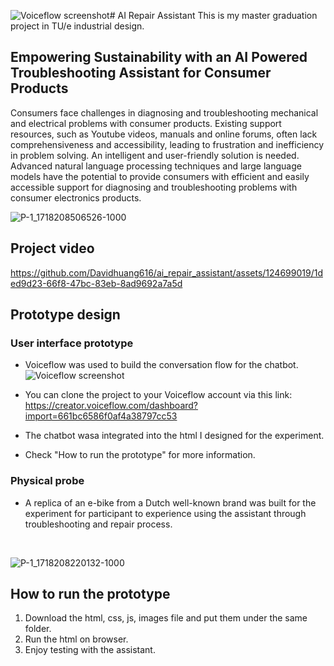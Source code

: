 ![Voiceflow screenshot](https://github.com/Davidhuang616/ai_repair_assistant/assets/124699019/12d8e1f9-3d74-44c6-bbfc-ef72efa35659)# AI Repair Assistant
This is my master graduation project in TU/e industrial design.

## Empowering Sustainability with an AI Powered Troubleshooting Assistant for Consumer Products
Consumers face challenges in diagnosing and troubleshooting mechanical and electrical problems with consumer products. Existing support resources, such as Youtube videos, manuals and online forums, often lack comprehensiveness and accessibility, leading to frustration and inefficiency in problem solving. An intelligent and user-friendly solution is needed. Advanced natural language processing techniques and large language models have the potential to provide consumers with efficient and easily accessible support for diagnosing and troubleshooting problems with consumer electronics products.
<br />

![P-1_1718208506526-1000](https://github.com/Davidhuang616/ai_repair_assistant/assets/124699019/25211f40-aef9-4b40-adec-9ca22a9ce08d)

## Project video
https://github.com/Davidhuang616/ai_repair_assistant/assets/124699019/1ded9d23-66f8-47bc-83eb-8ad9692a7a5d

## Prototype design

### User interface prototype <br />
* Voiceflow was used to build the conversation flow for the chatbot. <br />
![Voiceflow screenshot](https://github.com/Davidhuang616/ai_repair_assistant/assets/124699019/19cd657d-81fb-4ffa-8a33-069a5618f507)

* You can clone the project to your Voiceflow account via this link: <br />
https://creator.voiceflow.com/dashboard?import=661bc6586f0af4a38797cc53 <br />
* The chatbot wasa integrated into the html I designed for the experiment. <br />
* Check "How to run the prototype" for more information. <br />

### Physical probe <br />
* A replica of an e-bike from a Dutch well-known brand was built for the experiment for participant to experience using the assistant through troubleshooting and repair process. <br />
<br />

![P-1_1718208220132-1000](https://github.com/Davidhuang616/ai_repair_assistant/assets/124699019/7633529c-c7f3-4de4-83ee-f3aaa6c23758)

## How to run the prototype
1. Download the html, css, js, images file and put them under the same folder.
2. Run the html on browser.
3. Enjoy testing with the assistant.

